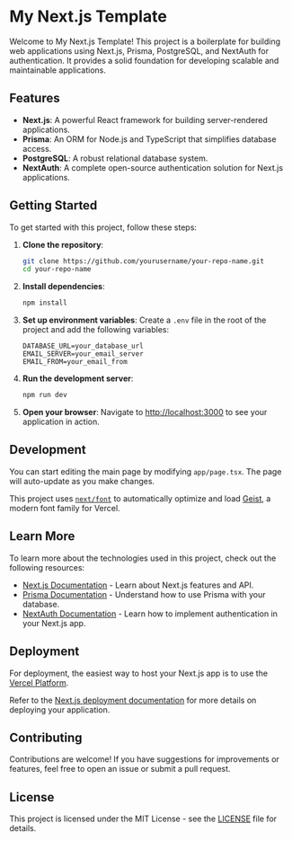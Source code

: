 # My Next.js Template

Welcome to My Next.js Template! This project is a boilerplate for building web applications using Next.js, Prisma, PostgreSQL, and NextAuth for authentication. It provides a solid foundation for developing scalable and maintainable applications.

## Features

- **Next.js**: A powerful React framework for building server-rendered applications.
- **Prisma**: An ORM for Node.js and TypeScript that simplifies database access.
- **PostgreSQL**: A robust relational database system.
- **NextAuth**: A complete open-source authentication solution for Next.js applications.

## Getting Started

To get started with this project, follow these steps:

1. **Clone the repository**:
   ```bash
   git clone https://github.com/yourusername/your-repo-name.git
   cd your-repo-name
   ```

2. **Install dependencies**:
   ```bash
   npm install
   ```

3. **Set up environment variables**:
   Create a `.env` file in the root of the project and add the following variables:
   ```env
   DATABASE_URL=your_database_url
   EMAIL_SERVER=your_email_server
   EMAIL_FROM=your_email_from
   ```

4. **Run the development server**:
   ```bash
   npm run dev
   ```

5. **Open your browser**:
   Navigate to [http://localhost:3000](http://localhost:3000) to see your application in action.

## Development

You can start editing the main page by modifying `app/page.tsx`. The page will auto-update as you make changes.

This project uses [`next/font`](https://nextjs.org/docs/app/building-your-application/optimizing/fonts) to automatically optimize and load [Geist](https://vercel.com/font), a modern font family for Vercel.

## Learn More

To learn more about the technologies used in this project, check out the following resources:

- [Next.js Documentation](https://nextjs.org/docs) - Learn about Next.js features and API.
- [Prisma Documentation](https://www.prisma.io/docs) - Understand how to use Prisma with your database.
- [NextAuth Documentation](https://next-auth.js.org/getting-started/introduction) - Learn how to implement authentication in your Next.js app.

## Deployment

For deployment, the easiest way to host your Next.js app is to use the [Vercel Platform](https://vercel.com/new?utm_medium=default-template&filter=next.js&utm_source=create-next-app&utm_campaign=create-next-app-readme). 

Refer to the [Next.js deployment documentation](https://nextjs.org/docs/app/building-your-application/deploying) for more details on deploying your application.

## Contributing

Contributions are welcome! If you have suggestions for improvements or features, feel free to open an issue or submit a pull request.

## License

This project is licensed under the MIT License - see the [LICENSE](LICENSE) file for details.
